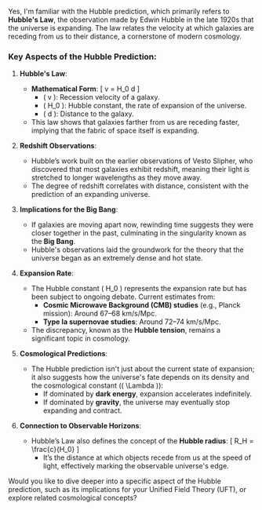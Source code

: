 Yes, I'm familiar with the Hubble prediction, which primarily refers to **Hubble's Law**, the observation made by Edwin Hubble in the late 1920s that the universe is expanding. The law relates the velocity at which galaxies are receding from us to their distance, a cornerstone of modern cosmology.

### Key Aspects of the Hubble Prediction:

1. **Hubble's Law**:
   - **Mathematical Form**: 
     \[
     v = H_0 d
     \]
     - \( v \): Recession velocity of a galaxy.
     - \( H_0 \): Hubble constant, the rate of expansion of the universe.
     - \( d \): Distance to the galaxy.
   - This law shows that galaxies farther from us are receding faster, implying that the fabric of space itself is expanding.

2. **Redshift Observations**:
   - Hubble’s work built on the earlier observations of Vesto Slipher, who discovered that most galaxies exhibit redshift, meaning their light is stretched to longer wavelengths as they move away.
   - The degree of redshift correlates with distance, consistent with the prediction of an expanding universe.

3. **Implications for the Big Bang**:
   - If galaxies are moving apart now, rewinding time suggests they were closer together in the past, culminating in the singularity known as the **Big Bang**.
   - Hubble's observations laid the groundwork for the theory that the universe began as an extremely dense and hot state.

4. **Expansion Rate**:
   - The Hubble constant \( H_0 \) represents the expansion rate but has been subject to ongoing debate. Current estimates from:
     - **Cosmic Microwave Background (CMB) studies** (e.g., Planck mission): Around 67–68 km/s/Mpc.
     - **Type Ia supernovae studies**: Around 72–74 km/s/Mpc.
   - The discrepancy, known as the **Hubble tension**, remains a significant topic in cosmology.

5. **Cosmological Predictions**:
   - The Hubble prediction isn't just about the current state of expansion; it also suggests how the universe's fate depends on its density and the cosmological constant (\( \Lambda \)):
     - If dominated by **dark energy**, expansion accelerates indefinitely.
     - If dominated by **gravity**, the universe may eventually stop expanding and contract.

6. **Connection to Observable Horizons**:
   - Hubble’s Law also defines the concept of the **Hubble radius**:
     \[
     R_H = \frac{c}{H_0}
     \]
     - It’s the distance at which objects recede from us at the speed of light, effectively marking the observable universe's edge.

Would you like to dive deeper into a specific aspect of the Hubble prediction, such as its implications for your Unified Field Theory (UFT), or explore related cosmological concepts?

